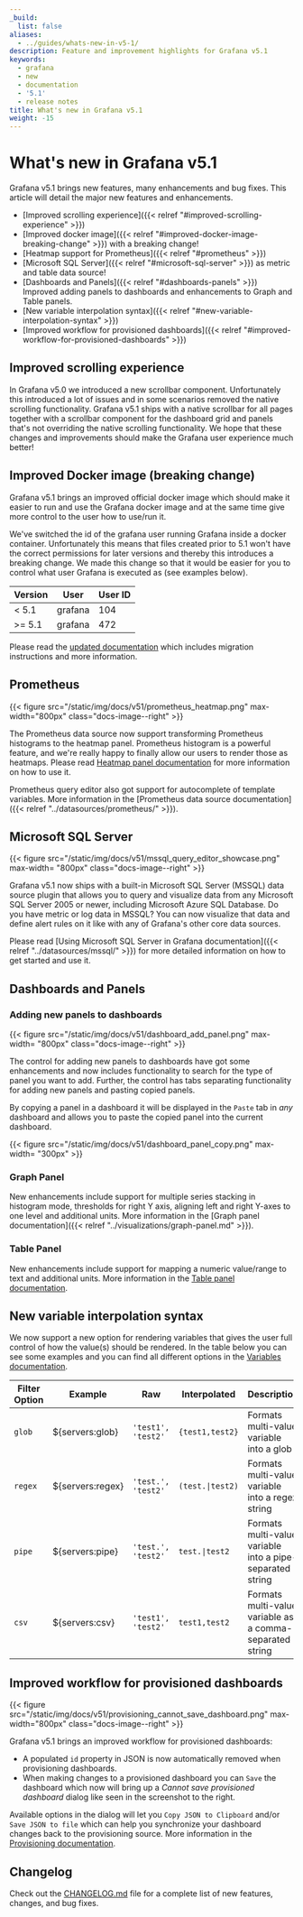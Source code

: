 ```yaml
---
_build:
  list: false
aliases:
  - ../guides/whats-new-in-v5-1/
description: Feature and improvement highlights for Grafana v5.1
keywords:
  - grafana
  - new
  - documentation
  - '5.1'
  - release notes
title: What's new in Grafana v5.1
weight: -15
---
```


# What's new in Grafana v5.1

Grafana v5.1 brings new features, many enhancements and bug fixes. This article will detail the major new features and enhancements.

- [Improved scrolling experience]({{< relref "#improved-scrolling-experience" >}})
- [Improved docker image]({{< relref "#improved-docker-image-breaking-change" >}}) with a breaking change!
- [Heatmap support for Prometheus]({{< relref "#prometheus" >}})
- [Microsoft SQL Server]({{< relref "#microsoft-sql-server" >}}) as metric and table data source!
- [Dashboards and Panels]({{< relref "#dashboards-panels" >}}) Improved adding panels to dashboards and enhancements to Graph and Table panels.
- [New variable interpolation syntax]({{< relref "#new-variable-interpolation-syntax" >}})
- [Improved workflow for provisioned dashboards]({{< relref "#improved-workflow-for-provisioned-dashboards" >}})

## Improved scrolling experience

In Grafana v5.0 we introduced a new scrollbar component. Unfortunately this introduced a lot of issues and in some scenarios removed
the native scrolling functionality. Grafana v5.1 ships with a native scrollbar for all pages together with a scrollbar component for
the dashboard grid and panels that's not overriding the native scrolling functionality. We hope that these changes and improvements should
make the Grafana user experience much better!

## Improved Docker image (breaking change)

Grafana v5.1 brings an improved official docker image which should make it easier to run and use the Grafana docker image and at the same time give more control to the user how to use/run it.

We've switched the id of the grafana user running Grafana inside a docker container. Unfortunately this means that files created prior to 5.1 won't have the correct permissions for later versions and thereby this introduces a breaking change.
We made this change so that it would be easier for you to control what user Grafana is executed as (see examples below).

| Version | User    | User ID |
| ------- | ------- | ------- |
| < 5.1   | grafana | 104     |
| >= 5.1  | grafana | 472     |

Please read the [updated documentation](/installation/docker/#migrate-to-v51-or-later) which includes migration instructions and more information.

## Prometheus

{{< figure src="/static/img/docs/v51/prometheus_heatmap.png" max-width="800px" class="docs-image--right" >}}

The Prometheus data source now support transforming Prometheus histograms to the heatmap panel. Prometheus histogram is a powerful feature, and we're
really happy to finally allow our users to render those as heatmaps. Please read [Heatmap panel documentation](/features/panels/heatmap/#pre-bucketed-data)
for more information on how to use it.

Prometheus query editor also got support for autocomplete of template variables. More information in the [Prometheus data source documentation]({{< relref "../datasources/prometheus/" >}}).

<div class="clearfix"></div>

## Microsoft SQL Server

{{< figure src="/static/img/docs/v51/mssql_query_editor_showcase.png"  max-width= "800px" class="docs-image--right" >}}

Grafana v5.1 now ships with a built-in Microsoft SQL Server (MSSQL) data source plugin that allows you to query and visualize data from any
Microsoft SQL Server 2005 or newer, including Microsoft Azure SQL Database. Do you have metric or log data in MSSQL? You can now visualize
that data and define alert rules on it like with any of Grafana's other core data sources.

Please read [Using Microsoft SQL Server in Grafana documentation]({{< relref "../datasources/mssql/" >}}) for more detailed information on how to get started and use it.

<div class="clearfix"></div>

## Dashboards and Panels

### Adding new panels to dashboards

{{< figure src="/static/img/docs/v51/dashboard_add_panel.png"  max-width= "800px" class="docs-image--right" >}}

The control for adding new panels to dashboards have got some enhancements and now includes functionality to search for the type of panel
you want to add. Further, the control has tabs separating functionality for adding new panels and pasting
copied panels.

By copying a panel in a dashboard it will be displayed in the `Paste` tab in _any_ dashboard and allows you to paste the
copied panel into the current dashboard.

{{< figure src="/static/img/docs/v51/dashboard_panel_copy.png"  max-width= "300px" >}}

<div class="clearfix"></div>

### Graph Panel

New enhancements include support for multiple series stacking in histogram mode, thresholds for right Y axis, aligning left and right Y-axes to one level and additional units. More information in the [Graph panel documentation]({{< relref "../visualizations/graph-panel.md" >}}).

### Table Panel

New enhancements include support for mapping a numeric value/range to text and additional units. More information in the [Table panel documentation](/features/panels/table_panel/#string).

## New variable interpolation syntax

We now support a new option for rendering variables that gives the user full control of how the value(s) should be rendered.
In the table below you can see some examples and you can find all different options in the [Variables documentation](http://docs.grafana.org/variables/templates-and-variables/#advanced-formatting-options).

| Filter Option | Example          | Raw                | Interpolated                     | Description                                               |
| ------------- | ---------------- | ------------------ | -------------------------------- | --------------------------------------------------------- |
| `glob`        | ${servers:glob}  | `'test1', 'test2'` | `{test1,test2}`                  | Formats multi-value variable into a glob                  |
| `regex`       | ${servers:regex} | `'test.', 'test2'` | <code>(test\.&#124;test2)</code> | Formats multi-value variable into a regex string          |
| `pipe`        | ${servers:pipe}  | `'test.', 'test2'` | <code>test.&#124;test2</code>    | Formats multi-value variable into a pipe-separated string |
| `csv`         | ${servers:csv}   | `'test1', 'test2'` | `test1,test2`                    | Formats multi-value variable as a comma-separated string  |

## Improved workflow for provisioned dashboards

{{< figure src="/static/img/docs/v51/provisioning_cannot_save_dashboard.png" max-width="800px" class="docs-image--right" >}}

Grafana v5.1 brings an improved workflow for provisioned dashboards:

- A populated `id` property in JSON is now automatically removed when provisioning dashboards.
- When making changes to a provisioned dashboard you can `Save` the dashboard which now will bring up a _Cannot save provisioned dashboard_ dialog like seen in the screenshot to the right.

Available options in the dialog will let you `Copy JSON to Clipboard` and/or `Save JSON to file` which can help you synchronize your dashboard changes back to the provisioning source.
More information in the [Provisioning documentation](/administration/provisioning/).

<div class="clearfix"></div>

## Changelog

Check out the [CHANGELOG.md](https://github.com/grafana/grafana/blob/master/CHANGELOG.md) file for a complete list
of new features, changes, and bug fixes.
